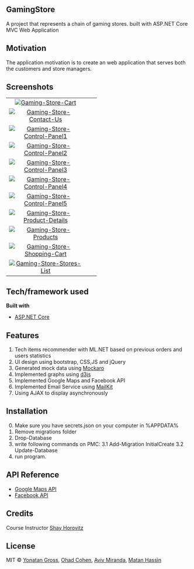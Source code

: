 ## GamingStore
A project that represents a chain of gaming stores.
built with ASP.NET Core MVC Web Application

## Motivation
The application motivation is to create an web application that serves both the customers and store managers.

## Screenshots
| | | |
|:-------------------------:|:-------------------------:|:-------------------------:|
| <a  href="https://ibb.co/1JLk1B4"><img style="max-width:200px; max-height:200px" src="https://i.ibb.co/VptsRbk/Gaming-Store-Cart.png" alt="Gaming-Store-Cart" ></a>
| <a  href="https://ibb.co/Ybn8Zvm"><img style="max-width:200px; max-height:200px" src="https://i.ibb.co/Ws8FtSZ/Gaming-Store-Contact-Us.png" alt="Gaming-Store-Contact-Us" ></a>
| <a  href="https://ibb.co/4VXw9yY"><img style="max-width:200px; max-height:200px" src="https://i.ibb.co/RDsGZnB/Gaming-Store-Control-Panel1.png" alt="Gaming-Store-Control-Panel1" ></a>
| <a  href="https://ibb.co/pv1sVb4"><img style="max-width:200px; max-height:200px" src="https://i.ibb.co/JRcb6mr/Gaming-Store-Control-Panel2.png" alt="Gaming-Store-Control-Panel2" ></a>
| <a  href="https://ibb.co/FJ3fDd9"><img style="max-width:200px; max-height:200px" src="https://i.ibb.co/6bwpWq2/Gaming-Store-Control-Panel3.png" alt="Gaming-Store-Control-Panel3" ></a>
| <a  href="https://ibb.co/WWN2kVY"><img style="max-width:200px; max-height:200px" src="https://i.ibb.co/TBDg4WF/Gaming-Store-Control-Panel4.png" alt="Gaming-Store-Control-Panel4" ></a>
| <a  href="https://ibb.co/chkHmgD"><img style="max-width:200px; max-height:200px" src="https://i.ibb.co/3m4qJrB/Gaming-Store-Control-Panel5.png" alt="Gaming-Store-Control-Panel5" ></a>
| <a  href="https://ibb.co/4S8GSk0"><img style="max-width:200px; max-height:200px" src="https://i.ibb.co/rpxSp9X/Gaming-Store-Product-Details.png" alt="Gaming-Store-Product-Details" ></a>
| <a  href="https://ibb.co/fpxv6V0"><img style="max-width:200px; max-height:200px" src="https://i.ibb.co/tsJXjwC/Gaming-Store-Products.png" alt="Gaming-Store-Products" ></a>
| <a  href="https://ibb.co/Db86x4L"><img style="max-width:200px; max-height:200px" src="https://i.ibb.co/ky9rRKM/Gaming-Store-Shopping-Cart.png" alt="Gaming-Store-Shopping-Cart" ></a>
| <a  href="https://ibb.co/QCwkQfy"><img style="max-width:200px; max-height:200px" src="https://i.ibb.co/yYjpPXH/Gaming-Store-Stores-List.png" alt="Gaming-Store-Stores-List" ></a>|

## Tech/framework used
<b>Built with</b>
- [ASP.NET Core](https://docs.microsoft.com/en-us/aspnet/core/introduction-to-aspnet-core?view=aspnetcore-3.1)

## Features
1. Tech items recommender with ML.NET based on previous orders and users statistics
2. UI design using bootstrap, CSS,JS and jQuery
3. Generated mock data using [Mockaro](https://www.mockaroo.com/)
4. Implemented graphs using [d3js](https://d3js.org)
5. Implemented Google Maps and Facebook API 
6. Implemented Email Service using [MailKit](https://github.com/jstedfast/MailKit)
7. Using AJAX to display asynchronously
 
## Installation
0. Make sure you have secrets.json on your computer in %APPDATA%
1. Remove migrations folder
2. Drop-Database
3. write following commands on PMC:
3.1 Add-Migration InitialCreate
3.2 Update-Database
4. run program.

## API Reference
- [Google Maps API](https://developers.google.com/maps/documentation)
- [Facebook API](https://developers.facebook.com/)

## Credits
 Course Instructor [Shay Horovitz](https://www.linkedin.com/in/shay-horovitz-25bb31/)
## License
MIT © [Yonatan Gross](https://github.com/yonatangross), [Ohad Cohen](https://github.com/OhadCohen97), [Aviv Miranda](https://github.com/Aviv943), [Matan Hassin](https://github.com/AnubisMatan)
